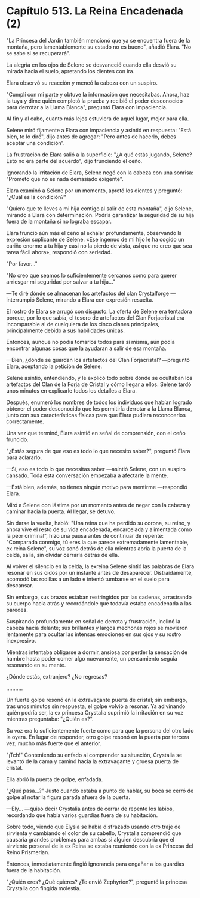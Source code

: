 
# Capítulo 513. La Reina Encadenada (2)


"La Princesa del Jardín también mencionó que ya se encuentra fuera de la montaña, pero lamentablemente su estado no es bueno", añadió Elara. "No se sabe si se recuperará".

La alegría en los ojos de Selene se desvaneció cuando ella desvió su mirada hacia el suelo, apretando los dientes con ira.

Elara observó su reacción y meneó la cabeza con un suspiro.

"Cumplí con mi parte y obtuve la información que necesitabas. Ahora, haz la tuya y dime quién completó la prueba y recibió el poder desconocido para derrotar a la Llama Blanca", preguntó Elara con impaciencia.

Al fin y al cabo, cuanto más lejos estuviera de aquel lugar, mejor para ella.

Selene miró fijamente a Elara con impaciencia y asintió en respuesta: "Está bien, te lo diré", dijo antes de agregar: "Pero antes de hacerlo, debes aceptar una condición".

La frustración de Elara salió a la superficie: "¿A qué estás jugando, Selene? Esto no era parte del acuerdo", dijo frunciendo el ceño.

Ignorando la irritación de Elara, Selene negó con la cabeza con una sonrisa: "Prometo que no es nada demasiado exigente".

Elara examinó a Selene por un momento, apretó los dientes y preguntó: "¿Cuál es la condición?"

"Quiero que te lleves a mi hija contigo al salir de esta montaña", dijo Selene, mirando a Elara con determinación. Podría garantizar la seguridad de su hija fuera de la montaña si no lograba escapar.

Elara frunció aún más el ceño al exhalar profundamente, observando la expresión suplicante de Selene. «Ese ingenuo de mi hijo le ha cogido un cariño enorme a tu hija y casi no la pierde de vista, así que no creo que sea tarea fácil ahora», respondió con seriedad.

"Por favor…"

"No creo que seamos lo suficientemente cercanos como para querer arriesgar mi seguridad por salvar a tu hija..."

—Te diré dónde se almacenan los artefactos del clan Crystalforge —interrumpió Selene, mirando a Elara con expresión resuelta.

El rostro de Elara se arrugó con disgusto. La oferta de Selene era tentadora porque, por lo que sabía, el tesoro de artefactos del Clan Forjacristal era incomparable al de cualquiera de los cinco clanes principales, principalmente debido a sus habilidades únicas.

Entonces, aunque no podía tomarlos todos para sí misma, aún podía encontrar algunas cosas que la ayudaran a salir de esa montaña.

—Bien, ¿dónde se guardan los artefactos del Clan Forjacristal? —preguntó Elara, aceptando la petición de Selene.

Selene asintió, entendiendo, y le explicó todo sobre dónde se ocultaban los artefactos del Clan de la Forja de Cristal y cómo llegar a ellos. Selene tardó unos minutos en explicarle todos los detalles a Elara.

Después, enumeró los nombres de todos los individuos que habían logrado obtener el poder desconocido que les permitiría derrotar a la Llama Blanca, junto con sus características físicas para que Elara pudiera reconocerlos correctamente.

Una vez que terminó, Elara asintió en señal de comprensión, con el ceño fruncido.

"¿Estás segura de que eso es todo lo que necesito saber?", preguntó Elara para aclararlo.

—Sí, eso es todo lo que necesitas saber —asintió Selene, con un suspiro cansado. Toda esta conversación empezaba a afectarle la mente.

—Está bien, además, no tienes ningún motivo para mentirme —respondió Elara.

Miró a Selene con lástima por un momento antes de negar con la cabeza y caminar hacia la puerta. Al llegar, se detuvo.

Sin darse la vuelta, habló: "Una reina que ha perdido su corona, su reino, y ahora vive el resto de su vida encadenada, encarcelada y alimentada como la peor criminal", hizo una pausa antes de continuar de repente: "Comparada conmigo, tú eres la que parece extremadamente lamentable, ex reina Selene", su voz sonó detrás de ella mientras abría la puerta de la celda, salía, sin olvidar cerrarla detrás de ella.

Al volver el silencio en la celda, la exreina Selene sintió las palabras de Elara resonar en sus oídos por un instante antes de desaparecer. Distraídamente, acomodó las rodillas a un lado e intentó tumbarse en el suelo para descansar.

Sin embargo, sus brazos estaban restringidos por las cadenas, arrastrando su cuerpo hacia atrás y recordándole que todavía estaba encadenada a las paredes.

Suspirando profundamente en señal de derrota y frustración, inclinó la cabeza hacia delante; sus brillantes y largos mechones rojos se movieron lentamente para ocultar las intensas emociones en sus ojos y su rostro inexpresivo.

Mientras intentaba obligarse a dormir, ansiosa por perder la sensación de hambre hasta poder comer algo nuevamente, un pensamiento seguía resonando en su mente.

¿Dónde estás, extranjero? ¿No regresas?

…....….

Un fuerte golpe resonó en la extravagante puerta de cristal; sin embargo, tras unos minutos sin respuesta, el golpe volvió a resonar. Ya adivinando quién podría ser, la ex princesa Crystalia suprimió la irritación en su voz mientras preguntaba: "¿Quién es?".

Su voz era lo suficientemente fuerte como para que la persona del otro lado la oyera. En lugar de responder, otro golpe resonó en la puerta por tercera vez, mucho más fuerte que el anterior.

"¡Tch!" Conteniendo su enfado al comprender su situación, Crystalia se levantó de la cama y caminó hacia la extravagante y gruesa puerta de cristal.

Ella abrió la puerta de golpe, enfadada.

"¿Qué pasa…?" Justo cuando estaba a punto de hablar, su boca se cerró de golpe al notar la figura parada afuera de la puerta.

—Ely... —quiso decir Crystalia antes de cerrar de repente los labios, recordando que había varios guardias fuera de su habitación.

Sobre todo, viendo que Elysia se había disfrazado usando otro traje de sirvienta y cambiando el color de su cabello, Crystalia comprendió que causaría grandes problemas para ambas si alguien descubría que el sirviente personal de la ex Reina se estaba reuniendo con la ex Princesa del Reino Prismerian.

Entonces, inmediatamente fingió ignorancia para engañar a los guardias fuera de la habitación.

"¿Quién eres? ¿Qué quieres? ¿Te envió Zephyrion?", preguntó la princesa Crystalia con fingida molestia.